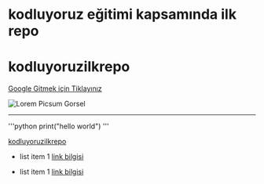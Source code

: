 # kodluyoruz eğitimi kapsamında ilk repo

# kodluyoruzilkrepo 


[Google Gitmek için Tiklayınız](https://google.com)

![Lorem Picsum Gorsel](https://picsum.photos/200/300)
***

'''python
print("hello world")
'''

[kodluyoruzilkrepo](https://github.com/sumeyyaozler/kodluyoruzilkrepo.git)

* list item 1 [link bilgisi](https://kodluyoruz.org)


* list item 1 [link bilgisi](www.patika.dev)
